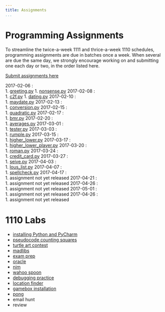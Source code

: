 ```yaml
---
title: Assignments
...
```


# Programming Assignments

To streamline the twice-a-week 1111 and thrice-a-week 1110 schedules,
programming assignments are due in batches once a week.
When several are due the same day, we strongly encourage working on and submitting one each day or two,
in the order listed here.

[Submit assignments here](https://archimedes.cs.virginia.edu/cs1110/)


2017-02-06 
:    
    1.  [greeting.py](w01-greeting.html)
    1.  [nonsense.py](w01-nonsense.html)
2017-02-08 
:    
    1.  [c2f.py](w01-c2f.html)
    1.  [dating.py](w01-dating.html)
2017-02-10 
:    
    1.  [maydate.py](w02-maydate.html)
2017-02-13 
:    
    1.  [conversion.py](w02-conversion.html)
2017-02-15 
:    
    1.  [quadratic.py](w02-quadratic.html)
2017-02-17 
:    
    1.  [bmr.py](w03-bmr.html)
2017-02-20 
:    
    1.  [averages.py](w03-averages.html)
2017-03-01 
:    
    1.  [tester.py](w04-tester.html)
2017-03-03 
:    
    1.  [rumple.py](w05-rumple.html)
2017-03-15 
:    
    1.  [higher_lower.py](w06-higher-lower.html)
2017-03-17 
:    
    1.  [higher_lower_player.py](w06-higher-lower2.html)
2017-03-20 
:    
    1.  [roman.py](w07-roman.html)
2017-03-24 
:    
    1.  [credit_card.py](w07-credit.html)
2017-03-27 
:    
    1.  [seive.py](w08-seive.html)
2017-04-03 
:    
    1.  [lous_list.py](w08-louslist.html)
2017-04-07 
:    
    1.  [spellcheck.py](w08-spellcheck.html)
2017-04-17 
:    
    1.  assignment not yet released
2017-04-21 
:    
    1.  assignment not yet released
2017-04-26 
:    
    1.  assignment not yet released
2017-05-01 
:    
    1.  assignment not yet released
2017-04-26 
:    
    1.  assignment not yet released


# 1110 Labs


-   [installing Python and PyCharm](lab01-installing.html)
-   [pseudocode counting squares](lab02-counting.html)
-   [turtle art contest](lab03-turtle.html)
-   [madlibs](lab04-madlib.html)
-   [exam prep](lab05-paper.html)
-   [oracle](lab06-magic.html)
-   [nim](lab07-nim.html)
-   [wahoo spoon](lab08-spoon.html)
-   [debugging practice](lab09-debug.html)
-   [location finder](lab10-wendys.html)
-   [gamebox installation](lab11-gamebox.html)
-   [pong](lab12-pong.html)
-   email hunt
-   review
